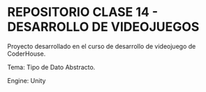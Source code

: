 # REPOSITORIO CLASE 14 - DESARROLLO DE VIDEOJUEGOS

Proyecto desarrollado en el curso de desarrollo de videojuego de CoderHouse.

Tema: Tipo de Dato Abstracto.

Engine: Unity